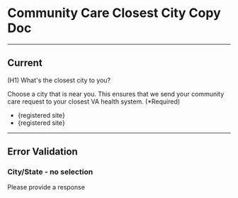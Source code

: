 # Community Care Closest City Copy Doc

---

## Current

(H1) What's the closest city to you?

Choose a city that is near you. This ensures that we send your community care request to your closest VA health system. (*Required)

- {registered site}
- {registered site}

---

## Error Validation

### City/State - no selection

Please provide a response
